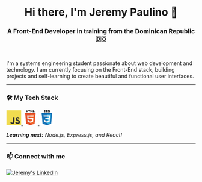 <p align="center">
  <!-- <img src="YOUR_BANNER_URL_HERE alt="Jeremy Paulino's GitHub Banner"> -->
</p>

<h1 align="center">Hi there, I'm Jeremy Paulino 👋</h1>
<h3 align="center">A Front-End Developer in training from the Dominican Republic 🇩🇴</h3>

<br>

<p align="left">
I'm a systems engineering student passionate about web development and technology. I am currently focusing on the Front-End stack, building projects and self-learning to create beautiful and functional user interfaces.
</p>

---

### 🛠️ My Tech Stack

<p align="left">
  <a href="https://developer.mozilla.org/en-US/docs/Web/JavaScript" target="_blank" rel="noreferrer">
    <img src="https://raw.githubusercontent.com/devicons/devicon/master/icons/javascript/javascript-original.svg" alt="javascript" width="40" height="40"/>
  </a>
  <a href="https://www.w3.org/html/" target="_blank" rel="noreferrer">
    <img src="https://raw.githubusercontent.com/devicons/devicon/master/icons/html5/html5-original-wordmark.svg" alt="html5" width="40" height="40"/>
  </a>
  <a href="https://www.w3schools.com/css/" target="_blank" rel="noreferrer">
    <img src="https://raw.githubusercontent.com/devicons/devicon/master/icons/css3/css3-original-wordmark.svg" alt="css3" width="40" height="40"/>
  </a>
</p>
<p align="left">
  <i><b>Learning next:</b> Node.js, Express.js, and React!</i>
</p>

---

### 📫 Connect with me

<p align="left">
<a href="www.linkedin.com/in/jeremypaulino-dev" target="blank"><img align="center" src="https://raw.githubusercontent.com/rahuldkjain/github-profile-readme-generator/master/src/images/icons/Social/linked-in-alt.svg" alt="Jeremy's LinkedIn" height="30" width="40" /></a>
</p>
